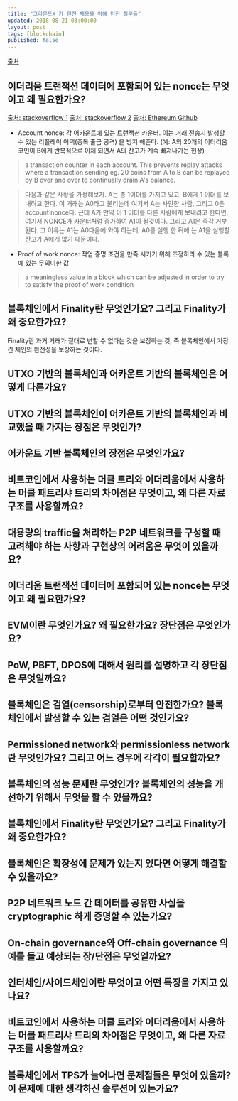 ```yaml
---
title: "그라운드X 가 던진 채용을 위해 던진 질문들"
updated: 2018-08-21 03:00:00
layout: post
tags: [blockchain]
published: false
---
```


[출처](https://careers.kakao.com/jobs/S-420?keyword=ground&page=1)

## 이더리움 트랜잭션 데이터에 포함되어 있는 nonce는 무엇이고 왜 필요한가요?

[출처: stackoverflow 1](https://ethereum.stackexchange.com/questions/27432/what-is-nonce-in-ethereum-how-does-it-prevent-double-spending)
[출처: stackoverflow 2](https://ethereum.stackexchange.com/questions/1172/how-does-the-ethereum-eth-accounting-system-work-and-prevent-double-spends)
[출처: Ethereum Github](https://github.com/ethereum/wiki/wiki/Glossary)

- Account nonce: 각 어카운트에 있는 트랜잭션 카운터. 이는 거래 전송시 발생할 수 있는 리플레이 어택(중복 출금 공격) 을 방지 해준다. (예: A의 20개의 이더리움 코인이 B에게 반복적으로 이체 되면서 A의 잔고가 계속 빠져나가는 현상) 

> a transaction counter in each account. This prevents replay attacks where a transaction sending eg. 20 coins from A to B can be replayed by B over and over to continually drain A's balance.

> 다음과 같은 사황을 가정해보자. A는 총 1이더를 가지고 있고, B에게 1 이더를 보내려고 한다. 이 거래는 A0라고 불리는데 여기서 A는 사인한 사람, 그리고 0은 account nonce다. 근데 A가 만약 이 1 이더를 다른 사람에게 보내려고 한다면, 여기서 NONCE가 카운터처럼 증가하여 A1이 될것이다. 그리고 A1은 즉각 거부된다. 그 이유는 A1는 A0다음에 와야 하는데, A0를 실행 한 뒤에 는 A1을 실행할 잔고가 A에게 없기 때문이다.
 
- Proof of work nonce: 작업 증명 조건을 만족 시키기 위해 조정하라 수 있는 블록에 있는 무의미한 값 
  
> a meaningless value in a block which can be adjusted in order to try to satisfy the proof of work condition

## 블록체인에서 Finality란 무엇인가요? 그리고 Finality가 왜 중요한가요?

Finality란 과거 거래가 절대로 변할 수 없다는 것을 보장하는 것, 즉 블록체인에서 가장 긴 체인의 완전성을 보장하는 것이다.

## UTXO 기반의 블록체인과 어카운트 기반의 블록체인은 어떻게 다른가요? 

## UTXO 기반의 블록체인이 어카운트 기반의 블록체인과 비교했을 때 가지는 장점은 무엇인가? 

## 어카운트 기반 블록체인의 장점은 무엇인가요?

## 비트코인에서 사용하는 머클 트리와 이더리움에서 사용하는 머클 패트리샤 트리의 차이점은 무엇이고, 왜 다른 자료구조를 사용할까요?

## 대용량의 traffic을 처리하는 P2P 네트워크를 구성할 때 고려해야 하는 사항과 구현상의 어려움은 무엇이 있을까요?

## 이더리움 트랜잭션 데이터에 포함되어 있는 nonce는 무엇이고 왜 필요한가요?

## EVM이란 무엇인가요? 왜 필요한가요? 장단점은 무엇인가요?

## PoW, PBFT, DPOS에 대해서 원리를 설명하고 각 장단점은 무엇일까요?

## 블록체인은 검열(censorship)로부터 안전한가요? 블록체인에서 발생할 수 있는 검열은 어떤 것인가요?

## Permissioned network와 permissionless network란 무엇인가요? 그리고 어느 경우에 각각이 필요할까요?

## 블록체인의 성능 문제란 무엇인가? 블록체인의 성능을 개선하기 위해서 무엇을 할 수 있을까요?

## 블록체인에서 Finality란 무엇인가요? 그리고 Finality가 왜 중요한가요?

## 블록체인은 확장성에 문제가 있는지 있다면 어떻게 해결할 수 있을까요?

## P2P 네트워크 노드 간 데이터를 공유한 사실을 cryptographic 하게 증명할 수 있는가요?

## On-chain governance와 Off-chain governance 의 예를 들고 예상되는 장/단점은 무엇일까요?

## 인터체인/사이드체인이란 무엇이고 어떤 특징을 가지고 있나요?

## 비트코인에서 사용하는 머클 트리와 이더리움에서 사용하는 머클 패트리샤 트리의 차이점은 무엇이고, 왜 다른 자료구조를 사용할까요?

## 블록체인에서 TPS가 늘어나면 문제점들은 무엇이 있을까? 이 문제에 대한 생각하신 솔루션이 있는가요?